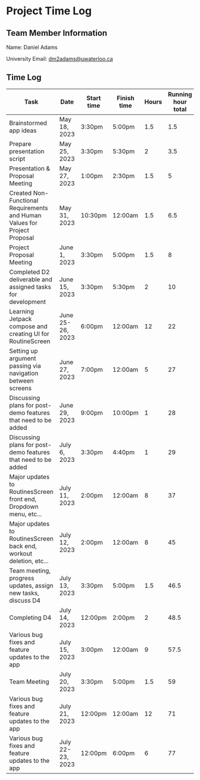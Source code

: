 # Project Time Log

## Team Member Information

Name: Daniel Adams

University Email: <dm2adams@uwaterloo.ca>

## Time Log

| Task                                                                      | Date              | Start time | Finish time | Hours | Running hour total |
|---------------------------------------------------------------------------|-------------------|------------|-------------|-------|--------------------|
| Brainstormed app ideas                                                    | May 18, 2023      | 3:30pm     | 5:00pm      | 1.5   | 1.5                |
| Prepare presentation script                                               | May 25, 2023      | 3:30pm     | 5:30pm      | 2     | 3.5                |
| Presentation & Proposal Meeting                                           | May 27, 2023      | 1:00pm     | 2:30pm      | 1.5   | 5                  |
| Created Non-Functional Requirements and Human Values for Project Proposal | May 31, 2023      | 10:30pm    | 12:00am     | 1.5   | 6.5                |
| Project Proposal Meeting                                                  | June 1, 2023      | 3:30pm     | 5:00pm      | 1.5   | 8                  |
| Completed D2 deliverable and assigned tasks for development               | June 15, 2023     | 3:30pm     | 5:30pm      | 2     | 10                 |
| Learning Jetpack compose and creating UI for RoutineScreen                | June 25-26, 2023  | 6:00pm     | 12:00am     | 12    | 22                 |
| Setting up argument passing via navigation between screens                | June 27, 2023     | 7:00pm     | 12:00am     | 5     | 27                 |
| Discussing plans for post-demo features that need to be added             | June 29, 2023     | 9:00pm     | 10:00pm     | 1     | 28                 |
| Discussing plans for post-demo features that need to be added             | July  6, 2023     | 3:30pm     | 4:40pm      | 1     | 29                 |
| Major updates to RoutinesScreen front end, Dropdown menu, etc...          | July  11, 2023    | 2:00pm     | 12:00am     | 8     | 37                 |
| Major updates to RoutinesScreen back end, workout deletion, etc...        | July  12, 2023    | 2:00pm     | 12:00am     | 8     | 45                 |
| Team meeting, progress updates, assign new tasks, discuss D4              | July  13, 2023    | 3:30pm     | 5:00pm      | 1.5   | 46.5               |
| Completing D4                                                             | July  14, 2023    | 12:00pm    | 2:00pm      | 2     | 48.5               |
| Various bug fixes and feature updates to the app                          | July  15, 2023    | 3:00pm     | 12:00am     | 9     | 57.5               |
| Team Meeting                                                              | July  20, 2023    | 3:30pm     | 5:00pm      | 1.5   | 59                 |
| Various bug fixes and feature updates to the app                          | July  21, 2023    | 12:00pm    | 12:00am     | 12    | 71                 |
| Various bug fixes and feature updates to the app                          | July  22-23, 2023 | 12:00pm    | 6:00pm      | 6     | 77                 |